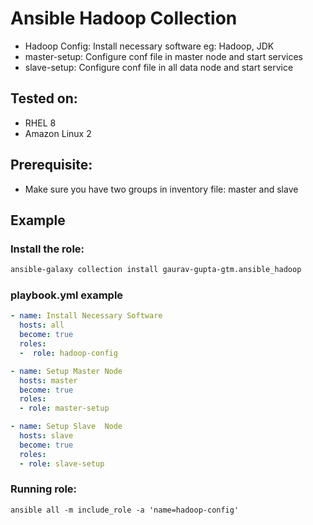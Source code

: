Ansible Hadoop Collection
==============================

- Hadoop Config: Install necessary software eg: Hadoop, JDK
- master-setup: Configure conf file in master node and start services
- slave-setup: Configure conf file in all data node and start service

Tested on:
----------

- RHEL 8
- Amazon Linux 2

Prerequisite:
-------------

- Make sure you have two groups in inventory file: master and slave

Example
-------

### Install the role:

```bash
ansible-galaxy collection install gaurav-gupta-gtm.ansible_hadoop
```


### playbook.yml example

```yaml
- name: Install Necessary Software
  hosts: all
  become: true
  roles:
  -  role: hadoop-config

- name: Setup Master Node
  hosts: master
  become: true
  roles:
  - role: master-setup

- name: Setup Slave  Node
  hosts: slave
  become: true
  roles:
  - role: slave-setup
```

### Running role:

```
ansible all -m include_role -a 'name=hadoop-config'
```
